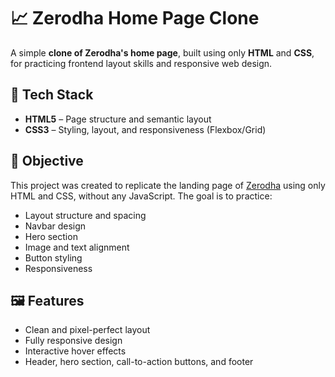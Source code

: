 # 📈 Zerodha Home Page Clone

A simple **clone of Zerodha's home page**, built using only **HTML** and **CSS**, for practicing frontend layout skills and responsive web design.


## 🧰 Tech Stack

- **HTML5** – Page structure and semantic layout
- **CSS3** – Styling, layout, and responsiveness (Flexbox/Grid)

## 🎯 Objective

This project was created to replicate the landing page of [Zerodha](https://zerodha.com/) using only HTML and CSS, without any JavaScript. The goal is to practice:

- Layout structure and spacing
- Navbar design
- Hero section
- Image and text alignment
- Button styling
- Responsiveness

## 🖼️ Features

- Clean and pixel-perfect layout
- Fully responsive design
- Interactive hover effects
- Header, hero section, call-to-action buttons, and footer


